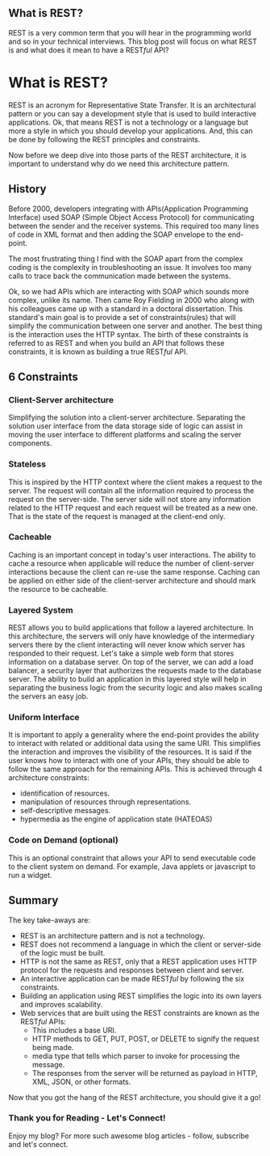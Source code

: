 ## What is REST?

REST is a very common term that you will hear in the programming world and so in your technical interviews. This blog post will focus on what REST is and what does it mean to have a REST*ful* API? 


# What is REST?

REST is an acronym for Representative State Transfer. It is an architectural pattern or you can say a development style that is used to build interactive applications. Ok, that means REST is not a technology or a language but more a style in which you should develop your applications. And, this can be done by following the REST principles and constraints. 

Now before we deep dive into those parts of the REST architecture, it is important to understand why do we need this architecture pattern. 

## History

Before 2000, developers integrating with APIs(Application Programming Interface) used SOAP (Simple Object Access Protocol) for communicating between the sender and the receiver systems. This required too many lines of code in XML format and then adding the SOAP envelope to the end-point. 

The most frustrating thing I find with the SOAP apart from the complex coding is the complexity in troubleshooting an issue. It involves too many calls to trace back the communication made between the systems. 

Ok, so we had APIs which are interacting with SOAP which sounds more complex, unlike its name. Then came Roy Fielding in 2000 who along with his colleagues came up with a standard in a doctoral dissertation. This standard's main goal is to provide a set of constraints(rules) that will simplify the communication between one server and another. The best thing is the interaction uses the HTTP syntax. The birth of these constraints is referred to as REST and when you build an API that follows these constraints, it is known as building a true REST*ful* API. 

## 6 Constraints 

### Client-Server architecture
Simplifying the solution into a client-server architecture. Separating the solution user interface from the data storage side of logic can assist in moving the user interface to different platforms and scaling the server components. 

### Stateless
This is inspired by the HTTP context where the client makes a request to the server. The request will contain all the information required to process the request on the server-side. The server side will not store any information related to the HTTP request and each request will be treated as a new one. That is the state of the request is managed at the client-end only. 

### Cacheable
Caching is an important concept in today's user interactions. The ability to cache a resource when applicable will reduce the number of client-server interactions because the client can re-use the same response. Caching can be applied on either side of the client-server architecture and should mark the resource to be cacheable. 

### Layered System
REST allows you to build applications that follow a layered architecture. In this architecture, the servers will only have knowledge of the intermediary servers there by the client interacting will never know which server has responded to their request. Let's take a simple web form that stores information on a database server. On top of the server, we can add a load balancer, a security layer that authorizes the requests made to the database server. The ability to build an application in this layered style will help in separating the business logic from the security logic and also makes scaling the servers an easy job. 

### Uniform Interface
It is important to apply a generality where the end-point provides the ability to interact with related or additional data using the same URI. This simplifies the interaction and improves the visibility of the resources. It is said if the user knows how to interact with one of your APIs, they should be able to follow the same approach for the remaining APIs. This is achieved through 4 architecture constraints: 

- identification of resources.
- manipulation of resources through representations.
- self-descriptive messages.
- hypermedia as the engine of application state (HATEOAS)

### Code on Demand (optional)
This is an optional constraint that allows your API to send executable code to the client system on demand. For example, Java applets or javascript to run a widget. 


## Summary
The key take-aways are:

- REST is an architecture pattern and is not a technology. 
- REST does not recommend a language in which the client or server-side of the logic must be built. 
- HTTP is not the same as REST, only that a REST application uses HTTP protocol for the requests and responses between client and server. 
- An interactive application can be made REST*ful* by following the six constraints.
- Building an application using REST simplifies the logic into its own layers and improves scalability. 
- Web services that are built using the REST constraints are known as the REST*ful* APIs:
    - This includes a base URI.
    - HTTP methods to GET, PUT, POST, or DELETE to signify the request being made. 
    - media type that tells which parser to invoke for processing the message. 
    - The responses from the server will be returned as payload in HTTP, XML, JSON, or other formats. 

Now that you got the hang of the REST architecture, you should give it a go!

### Thank you for Reading - Let's Connect!
Enjoy my blog? For more such awesome blog articles - follow, subscribe and let's connect.





